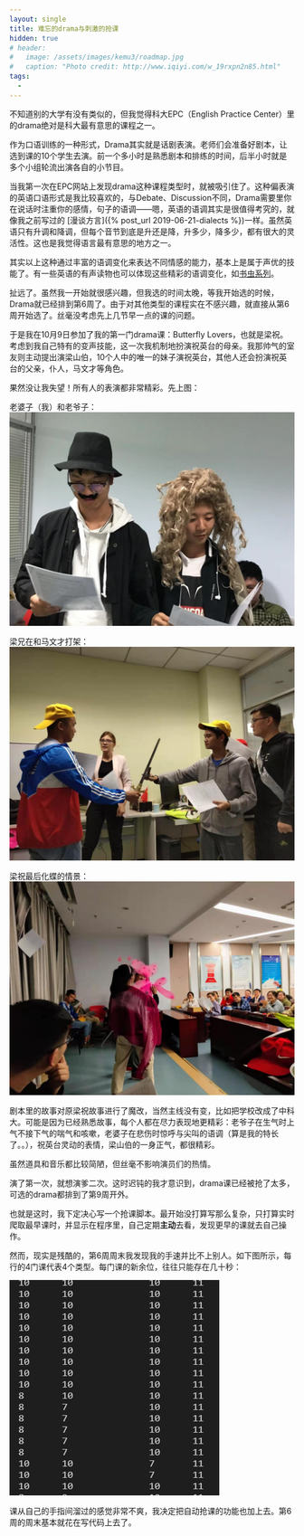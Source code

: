 ```yaml
---
layout: single
title: 难忘的drama与刺激的抢课
hidden: true
# header:
#   image: /assets/images/kemu3/roadmap.jpg
#   caption: "Photo credit: http://www.iqiyi.com/w_19rxpn2n85.html"
tags:
  - 
---
```


不知道别的大学有没有类似的，但我觉得科大EPC（English Practice Center）里的drama绝对是科大最有意思的课程之一。

作为口语训练的一种形式，Drama其实就是话剧表演。老师们会准备好剧本，让选到课的10个学生去演。前一个多小时是熟悉剧本和排练的时间，后半小时就是多个小组轮流出演各自的小节目。

当我第一次在EPC网站上发现drama这种课程类型时，就被吸引住了。这种偏表演的英语口语形式是我比较喜欢的，与Debate、Discussion不同，Drama需要里你在说话时注重你的感情，句子的语调——嗯，英语的语调其实是很值得考究的，就像我之前写过的 
[漫谈方言]({% post_url 2019-06-21-dialects %})一样。虽然英语只有升调和降调，但每个音节到底是升还是降，升多少，降多少，都有很大的灵活性。这也是我觉得语言最有意思的地方之一。

其实以上这种通过丰富的语调变化来表达不同情感的能力，基本上是属于声优的技能了。有一些英语的有声读物也可以体现这些精彩的语调变化，如[书虫系列](https://www.jianshu.com/p/0fc635afbf4a)。

扯远了。虽然我一开始就很感兴趣，但我选的时间太晚，等我开始选的时候，Drama就已经排到第6周了。由于对其他类型的课程实在不感兴趣，就直接从第6周开始选了。丝毫没考虑先上几节早一点的课的问题。

于是我在10月9日参加了我的第一门drama课：Butterfly Lovers，也就是梁祝。考虑到我自己特有的变声技能，这一次我机制地扮演祝英台的母亲。我那帅气的室友则主动提出演梁山伯，10个人中的唯一的妹子演祝英台，其他人还会扮演祝英台的父亲，仆人，马文才等角色。

果然没让我失望！所有人的表演都非常精彩。先上图：

老婆子（我）和老爷子：
![parents](/assets/images/drama/parents.jpg)

梁兄在和马文才打架：
![fighting](/assets/images/drama/fighting.jpg)

梁祝最后化蝶的情景：
![butterfly](/assets/images/drama/butterfly.jpg)

剧本里的故事对原梁祝故事进行了魔改，当然主线没有变，比如把学校改成了中科大。可能是因为已经熟悉故事，每个人都在尽力表现地更精彩：老爷子在生气时上气不接下气的喘气和咳嗽，老婆子在悲伤时惊呼与尖叫的语调（算是我的特长了。。），祝英台灵动的表情，梁山伯的一身正气，都很精彩。

虽然道具和音乐都比较简陋，但丝毫不影响演员们的热情。

演了第一次，就想演爹二次。这时迟钝的我才意识到，drama课已经被抢了太多，可选的drama都排到了第9周开外。

也就是这时，我下定决心写一个抢课脚本。最开始没打算写那么复杂，只打算实时爬取最早课时，并显示在程序里，自己定期**主动**去看，发现更早的课就去自己操作。

然而，现实是残酷的，第6周周末我发现我的手速并比不上别人。如下图所示，每行的4门课代表4个类型。每门课的新余位，往往只能存在几十秒：

![butterfly](/assets/images/drama/competition.png)

课从自己的手指间溜过的感觉非常不爽，我决定把自动抢课的功能也加上去。第6周的周末基本就花在写代码上去了。




